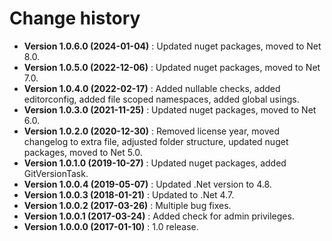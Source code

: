 # Change history

* **Version 1.0.6.0 (2024-01-04)** : Updated nuget packages, moved to Net 8.0.
* **Version 1.0.5.0 (2022-12-06)** : Updated nuget packages, moved to Net 7.0.
* **Version 1.0.4.0 (2022-02-17)** : Added nullable checks, added editorconfig, added file scoped namespaces, added global usings.
* **Version 1.0.3.0 (2021-11-25)** : Updated nuget packages, moved to Net 6.0.
* **Version 1.0.2.0 (2020-12-30)** : Removed license year, moved changelog to extra file, adjusted folder structure, updated nuget packages, moved to Net 5.0.
* **Version 1.0.1.0 (2019-10-27)** : Updated nuget packages, added GitVersionTask.
* **Version 1.0.0.4 (2019-05-07)** : Updated .Net version to 4.8.
* **Version 1.0.0.3 (2018-01-21)** : Updated to .Net 4.7.
* **Version 1.0.0.2 (2017-03-26)** : Multiple bug fixes.
* **Version 1.0.0.1 (2017-03-24)** : Added check for admin privileges.
* **Version 1.0.0.0 (2017-01-10)** : 1.0 release.